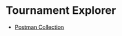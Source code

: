 # Tournament Explorer

- [Postman Collection](docs/Postman/TournamentExplorerPostmanCollection.json)
